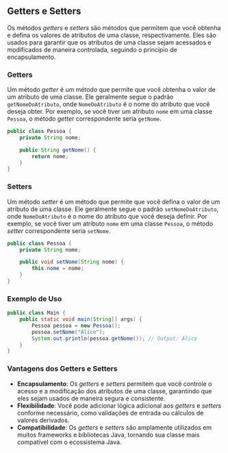 ## Getters e Setters ##

Os métodos *getters* e *setters* são métodos que permitem que você obtenha e defina os valores de atributos de uma classe, respectivamente. Eles são usados para garantir que os atributos de uma classe sejam acessados e modificados de maneira controlada, seguindo o princípio de encapsulamento.

### Getters ###

Um método *getter* é um método que permite que você obtenha o valor de um atributo de uma classe. Ele geralmente segue o padrão `getNomeDoAtributo`, onde `NomeDoAtributo` é o nome do atributo que você deseja obter. Por exemplo, se você tiver um atributo `nome` em uma classe `Pessoa`, o método *getter* correspondente seria `getNome`.

```java
public class Pessoa {
    private String nome;

    public String getNome() {
        return nome;
    }
}
```

### Setters ###

Um método *setter* é um método que permite que você defina o valor de um atributo de uma classe. Ele geralmente segue o padrão `setNomeDoAtributo`, onde `NomeDoAtributo` é o nome do atributo que você deseja definir. Por exemplo, se você tiver um atributo `nome` em uma classe `Pessoa`, o método *setter* correspondente seria `setNome`.

```java
public class Pessoa {
    private String nome;

    public void setNome(String nome) {
        this.nome = nome;
    }
}
```

### Exemplo de Uso ###
```java
public class Main {
    public static void main(String[] args) {
        Pessoa pessoa = new Pessoa();
        pessoa.setNome("Alice");
        System.out.println(pessoa.getNome()); // Output: Alice
    }
}
```

### Vantagens dos Getters e Setters ###
- **Encapsulamento**: Os *getters* e *setters* permitem que você controle o acesso e a modificação dos atributos de uma classe, garantindo que eles sejam usados de maneira segura e consistente.
- **Flexibilidade**: Você pode adicionar lógica adicional aos *getters* e *setters* conforme necessário, como validações de entrada ou cálculos de valores derivados.
- **Compatibilidade**: Os *getters* e *setters* são amplamente utilizados em muitos frameworks e bibliotecas Java, tornando sua classe mais compatível com o ecossistema Java.


